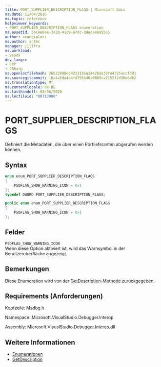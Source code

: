 ```yaml
---
title: PORT_SUPPLIER_DESCRIPTION_FLAGS | Microsoft Docs
ms.date: 11/04/2016
ms.topic: reference
helpviewer_keywords:
- PORT_SUPPLIER_DESCRIPTION_FLAGS enumeration
ms.assetid: 5acee0ee-3a20-41c9-a7dc-0dadae6a5ba5
author: acangialosi
ms.author: anthc
manager: jillfra
ms.workload:
- vssdk
dev_langs:
- CPP
- CSharp
ms.openlocfilehash: 26022098eb4233186a1442bde38fe4325accfdd1
ms.sourcegitcommit: 16a4a5da4a4fd795b46a0869ca2152f2d36e6db2
ms.translationtype: MT
ms.contentlocale: de-DE
ms.lasthandoff: 04/06/2020
ms.locfileid: "80713980"
---
```

# <a name="port_supplier_description_flags"></a>PORT_SUPPLIER_DESCRIPTION_FLAGS

Definiert die Metadaten, die über einen Portlieferanten abgerufen werden können.

## <a name="syntax"></a>Syntax

```cpp
enum enum_PORT_SUPPLIER_DESCRIPTION_FLAGS
{
    PSDFLAG_SHOW_WARNING_ICON = 0x1
};
typedef DWORD PORT_SUPPLIER_DESCRIPTION_FLAGS;
```

```csharp
public enum enum_PORT_SUPPLIER_DESCRIPTION_FLAGS
{
    PSDFLAG_SHOW_WARNING_ICON = 0x1
};
```

## <a name="fields"></a>Felder

`PSDFLAG_SHOW_WARNING_ICON`\
Wenn diese Option aktiviert ist, wird das Warnsymbol in der Benutzeroberfläche angezeigt.

## <a name="remarks"></a>Bemerkungen

Diese Enumeration wird von der [GetDescription-Methode](../../../extensibility/debugger/reference/idebugportsupplierdescription2-getdescription.md) zurückgegeben.

## <a name="requirements"></a>Requirements (Anforderungen)

Kopfzeile: Msdbg.h

Namespace: Microsoft.VisualStudio.Debugger.Interop

Assembly: Microsoft.VisualStudio.Debugger.Interop.dll

## <a name="see-also"></a>Weitere Informationen

- [Enumerationen](../../../extensibility/debugger/reference/enumerations-visual-studio-debugging.md)
- [GetDescription](../../../extensibility/debugger/reference/idebugportsupplierdescription2-getdescription.md)
